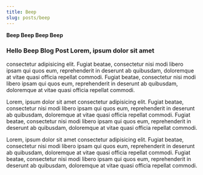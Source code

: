 ```yaml
---
title: Beep
slug: posts/beep
---
```


**Beep Beep Beep Beep**

### Hello Beep Blog Post Lorem, ipsum dolor sit amet

consectetur adipisicing elit. Fugiat beatae, consectetur nisi modi libero ipsam
qui quos eum, reprehenderit in deserunt ab quibusdam, doloremque at vitae quasi
officia repellat commodi. Fugiat beatae, consectetur nisi modi libero ipsam qui
quos eum, reprehenderit in deserunt ab quibusdam, doloremque at vitae quasi
officia repellat commodi.

Lorem, ipsum dolor sit amet consectetur adipisicing
elit. Fugiat beatae, consectetur nisi modi libero ipsam qui quos eum,
reprehenderit in deserunt ab quibusdam, doloremque at vitae quasi officia
repellat commodi. Fugiat beatae, consectetur nisi modi libero ipsam qui quos
eum, reprehenderit in deserunt ab quibusdam, doloremque at vitae quasi officia
repellat commodi.

Lorem, ipsum dolor sit amet consectetur adipisicing
elit. Fugiat beatae, consectetur nisi modi libero ipsam qui quos eum,
reprehenderit in deserunt ab quibusdam, doloremque at vitae quasi officia
repellat commodi. Fugiat beatae, consectetur nisi modi libero ipsam qui quos
eum, reprehenderit in deserunt ab quibusdam, doloremque at vitae quasi officia
repellat commodi.
